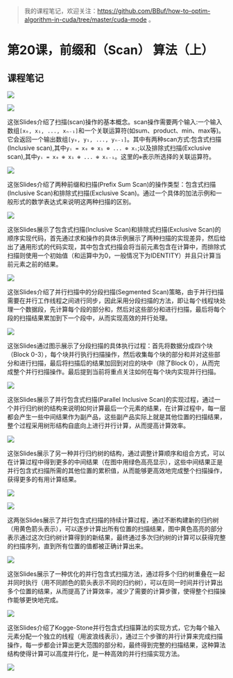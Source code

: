> 我的课程笔记，欢迎关注：https://github.com/BBuf/how-to-optim-algorithm-in-cuda/tree/master/cuda-mode 。

# 第20课，前缀和（Scan） 算法（上）

## 课程笔记

![](https://files.mdnice.com/user/59/7d30f010-d21c-4b2a-b28a-5d944a415aa0.png)

![](https://files.mdnice.com/user/59/17a89b62-d4ba-4d25-93b5-12c34ef2ec5c.png)

这张Slides介绍了扫描(scan)操作的基本概念。scan操作需要两个输入:一个输入数组`[x₀, x₁, ..., xₙ₋₁]`和一个关联运算符(如sum、product、min、max等)。它会返回一个输出数组`[y₀, y₁, ..., yₙ₋₁]`。其中有两种scan方式:包含式扫描(Inclusive scan),其中`yᵢ = x₀ ⊕ x₁ ⊕ ... ⊕ xᵢ`;以及排除式扫描(Exclusive scan),其中`yᵢ = x₀ ⊕ x₁ ⊕ ... ⊕ xᵢ₋₁`。这里的`⊕`表示所选择的关联运算符。

![](https://files.mdnice.com/user/59/d268c057-6da0-4af0-a96f-c46b1df47b32.png)

这张Slides介绍了两种前缀和扫描(Prefix Sum Scan)的操作类型：包含式扫描(Inclusive Scan)和排除式扫描(Exclusive Scan)。通过一个具体的加法示例和一般形式的数学表达式来说明这两种扫描的区别。

![](https://files.mdnice.com/user/59/4724e623-7ec5-4d33-8a29-957d5f85e049.png)

这张Slides展示了包含式扫描(Inclusive Scan)和排除式扫描(Exclusive Scan)的顺序实现代码，首先通过求和操作的具体示例展示了两种扫描的实现差异，然后给出了通用形式的代码实现，其中包含式扫描会将当前元素包含在计算中，而排除式扫描则使用一个初始值（和运算中为0，一般情况下为IDENTITY）并且只计算当前元素之前的结果。

![](https://files.mdnice.com/user/59/dffefa7f-692d-4572-a001-bd13570cf6cd.png)

这张Slides介绍了并行扫描中的分段扫描(Segmented Scan)策略，由于并行扫描需要在并行工作线程之间进行同步，因此采用分段扫描的方法，即让每个线程块处理一个数据段，先计算每个段的部分和，然后对这些部分和进行扫描，最后将每个段的扫描结果累加到下一个段中，从而实现高效的并行处理。

![](https://files.mdnice.com/user/59/a98c053e-d448-40e4-a495-dcbe3cc5e151.png)

这张Slides通过图示展示了分段扫描的具体执行过程：首先将数据分成四个块（Block 0-3），每个块并行执行扫描操作，然后收集每个块的部分和并对这些部分和进行扫描，最后将扫描后的结果加回到对应的块中（除了Block 0），从而完成整个并行扫描操作。最后提到当前将重点关注如何在每个块内实现并行扫描。

![](https://files.mdnice.com/user/59/396aabd1-03ee-4122-938a-b55f405f9638.png)


这张Slides展示了并行包含式扫描(Parallel Inclusive Scan)的实现过程，通过一个并行归约树的结构来说明如何计算最后一个元素的结果，在计算过程中，每一层都会产生一些中间结果作为副产品，这些副产品实际上就是其他位置的扫描结果，整个过程采用树形结构自底向上进行并行计算，从而提高计算效率。

![](https://files.mdnice.com/user/59/3738a1fd-8092-48d9-acdf-b2180448f989.png)

这张Slides展示了另一种并行归约树的结构，通过调整计算顺序和组合方式，可以在计算过程中得到更多的中间结果（在图中用绿色高亮显示），这些中间结果正是并行包含式扫描所需的其他位置的累积值，从而能够更高效地完成整个扫描操作，获得更多的有用计算结果。

![](https://files.mdnice.com/user/59/d2c70990-7699-4df1-a2e9-69a6459a681a.png)

![](https://files.mdnice.com/user/59/0c5de993-8214-4adb-9a4e-ac884dac633b.png)

这两张Slides展示了并行包含式扫描的持续计算过程，通过不断构建新的归约树（用黄色箭头表示），可以逐步计算出所有位置的扫描结果，图中黄色高亮的部分表示通过这次归约树计算得到的新结果，最终通过多次归约树的计算可以获得完整的扫描序列，直到所有位置的值都被正确计算出来。

![](https://files.mdnice.com/user/59/67838d03-84c0-42d0-b0b9-be5dfabd1887.png)

这张Slides展示了一种优化的并行包含式扫描方法，通过将多个归约树重叠在一起并同时执行（用不同颜色的箭头表示不同的归约树），可以在同一时间并行计算出多个位置的结果，从而提高了计算效率，减少了需要的计算步骤，使得整个扫描操作能够更快地完成。

![](https://files.mdnice.com/user/59/94a7730e-9095-440b-ba77-f92372b24b26.png)

这张Slides介绍了Kogge-Stone并行包含式扫描算法的实现方式，它为每个输入元素分配一个独立的线程（用波浪线表示），通过三个步骤的并行计算来完成扫描操作，每一步都会计算出更大范围的部分和，最终得到完整的扫描结果，这种算法结构使得计算可以高度并行化，是一种高效的并行扫描实现方法。

![](https://files.mdnice.com/user/59/1c180fd0-9944-496b-96ee-a8e418636492.png)

